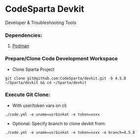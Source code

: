 # CodeSparta Devkit
Developer & Troubleshooting Tools

### Dependencies:
  1. [Podman](https://podman.io/getting-started/installation.html)

### Prepare/Clone Code Development Workspace
  - Clone Sparta Project
```
git clone git@github.com:CodeSparta/devkit.git -b 4.5.8 ~/Sparta/devkit && cd ~/Sparta/devkit
```
### Execute Git Clone:
  - With user/token vars on cli
```
./code.yml -e uname=usrbinkat -e token=xxxx
```
  - Optional: Specify branch to clone devkit from:

```
./code.yml -e uname=usrbinkat -e token=xxxx -e branch=4.5.8 
```
